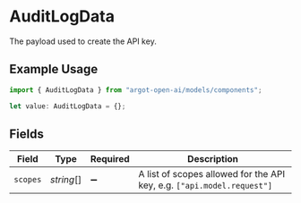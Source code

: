 # AuditLogData

The payload used to create the API key.

## Example Usage

```typescript
import { AuditLogData } from "argot-open-ai/models/components";

let value: AuditLogData = {};
```

## Fields

| Field                                                                  | Type                                                                   | Required                                                               | Description                                                            |
| ---------------------------------------------------------------------- | ---------------------------------------------------------------------- | ---------------------------------------------------------------------- | ---------------------------------------------------------------------- |
| `scopes`                                                               | *string*[]                                                             | :heavy_minus_sign:                                                     | A list of scopes allowed for the API key, e.g. `["api.model.request"]` |